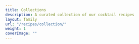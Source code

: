 ```yaml
---
title: Collections
description: A curated collection of our cocktail recipes
layout: family
url: "/recipes/collection/"
weight: 1
coverImage: ""
---
```

